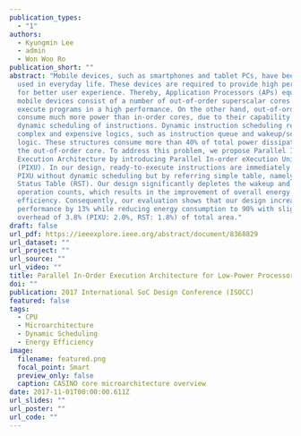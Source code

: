 ```yaml
---
publication_types:
  - "1"
authors:
  - Kyungmin Lee
  - admin
  - Won Woo Ro
publication_short: ""
abstract: "Mobile devices, such as smartphones and tablet PCs, have been widely
  used in everyday life. These devices are required to provide high performance
  for better user experience. Thereby, Application Processors (APs) equipped in
  mobile devices consist of a number of out-of-order superscalar cores that
  execute programs in a high performance. On the other hand, out-of-order cores
  consume much more power than in-order cores, due to their capability for
  dynamic scheduling of instructions. Dynamic instruction scheduling requires
  complex and expensive logics, such as instruction queue and wakeup/select
  logic. These structures consume more than 40% of total power dissipation of
  the out-of-order core. To address this problem, we propose Parallel In-Order
  Execution Architecture by introducing Parallel In-order eXecution Units
  (PIXU). In our design, ready-to-execute instructions are immediately issued to
  PIXU without dynamic scheduling but by referring simple table, namely Register
  Status Table (RST). Our design significantly depletes the wakeup and selection
  operation counts, which results in the improvement of overall energy
  efficiency. Consequently, our evaluation shows that our design increases the
  performance by 13% while reducing energy consumption to 90% with slight area
  overhead of 3.8% (PIXU: 2.0%, RST: 1.8%) of total area."
draft: false
url_pdf: https://ieeexplore.ieee.org/abstract/document/8368829
url_dataset: ""
url_project: ""
url_source: ""
url_video: ""
title: Parallel In-Order Execution Architecture for Low-Power Processor
doi: ""
publication: 2017 International SoC Design Conference (ISOCC)
featured: false
tags:
  - CPU
  - Microarchitecture
  - Dynamic Scheduling
  - Energy Efficiency
image:
  filename: featured.png
  focal_point: Smart
  preview_only: false
  caption: CASINO core microarchitecture overview
date: 2017-11-01T00:00:00.611Z
url_slides: ""
url_poster: ""
url_code: ""
---
```

